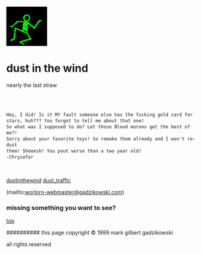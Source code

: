 ![dancer](assets/dancer.gif)

# dust in the wind



 nearly the last straw

![xparent](assets/xparent.gif)  


```
		
Hey, I did! Is it MY fault someone else has the fucking gold card for
stars, huh??? You forgot to tell me about that one!
So what was I supposed to do? Let those Blood morons get the best of me?!
Sorry about your favorite toys! So remake them already and I won't re-dust
them! Sheeesh! You pout worse than a two year old!
-Chrysofar
		
	
```

 





  [dustinthewind](dustinthewind.md)  [dust_traffic](dust_traffic.md) 

 (mailto:worlorn-webmaster@gadzikowski.com) 

 
### missing something you want to see?



 [top](#top) 

 
########## this page copyright © 1999 mark gilbert gadzikowski

 all rights reserved